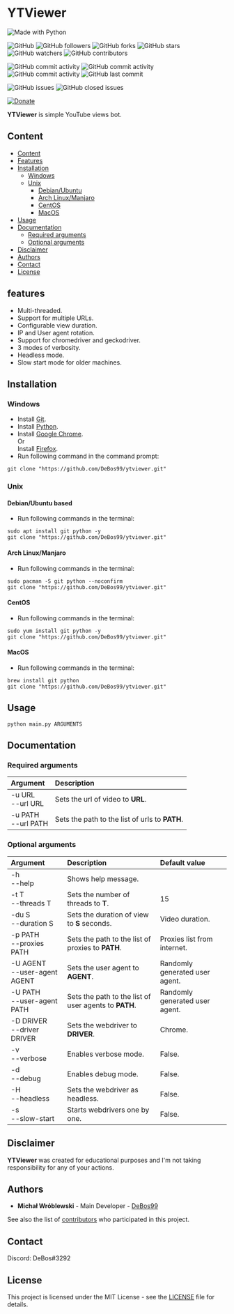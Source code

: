 # YTViewer

![Made with Python](https://img.shields.io/badge/made%20with-python-0.svg?color=cc2020&labelColor=ff3030&logo=python&logoColor=white&style=for-the-badge)

![GitHub](https://img.shields.io/github/license/DeBos99/ytviewer.svg?color=2020cc&labelColor=5050ff&style=for-the-badge)
![GitHub followers](https://img.shields.io/github/followers/DeBos99.svg?color=2020cc&labelColor=5050ff&style=for-the-badge)
![GitHub forks](https://img.shields.io/github/forks/DeBos99/ytviewer.svg?color=2020cc&labelColor=5050ff&style=for-the-badge)
![GitHub stars](https://img.shields.io/github/stars/DeBos99/ytviewer.svg?color=2020cc&labelColor=5050ff&style=for-the-badge)
![GitHub watchers](https://img.shields.io/github/watchers/DeBos99/ytviewer.svg?color=2020cc&labelColor=5050ff&style=for-the-badge)
![GitHub contributors](https://img.shields.io/github/contributors/DeBos99/ytviewer.svg?color=2020cc&labelColor=5050ff&style=for-the-badge)

![GitHub commit activity](https://img.shields.io/github/commit-activity/w/DeBos99/ytviewer.svg?color=ffaa00&labelColor=ffaa30&style=for-the-badge)
![GitHub commit activity](https://img.shields.io/github/commit-activity/m/DeBos99/ytviewer.svg?color=ffaa00&labelColor=ffaa30&style=for-the-badge)
![GitHub commit activity](https://img.shields.io/github/commit-activity/y/DeBos99/ytviewer.svg?color=ffaa00&labelColor=ffaa30&style=for-the-badge)
![GitHub last commit](https://img.shields.io/github/last-commit/DeBos99/ytviewer.svg?color=ffaa00&labelColor=ffaa30&style=for-the-badge)

![GitHub issues](https://img.shields.io/github/issues-raw/DeBos99/ytviewer.svg?color=cc2020&labelColor=ff3030&style=for-the-badge)
![GitHub closed issues](https://img.shields.io/github/issues-closed-raw/DeBos99/ytviewer.svg?color=10aa10&labelColor=30ff30&style=for-the-badge)

[![Donate](https://www.paypalobjects.com/en_US/i/btn/btn_donateCC_LG.gif)](https://www.paypal.com/cgi-bin/webscr?cmd=_s-xclick&hosted_button_id=NH8JV53DSVDMY)

**YTViewer** is simple YouTube views bot.

## Content

- [Content](#content)
- [Features](#features)
- [Installation](#installation)
  - [Windows](#windows)
  - [Unix](#unix)
    - [Debian/Ubuntu](#apt)
    - [Arch Linux/Manjaro](#pacman)
    - [CentOS](#yum)
    - [MacOS](#homebrew)
- [Usage](#usage)
- [Documentation](#documentation)
  - [Required arguments](#required-arguments)
  - [Optional arguments](#optional-arguments)
- [Disclaimer](#disclaimer)
- [Authors](#authors)
- [Contact](#contact)
- [License](#license)

## features

* Multi-threaded.
* Support for multiple URLs.
* Configurable view duration.
* IP and User agent rotation.
* Support for chromedriver and geckodriver.
* 3 modes of verbosity.
* Headless mode.
* Slow start mode for older machines.

## Installation

### Windows

* Install [Git](https://git-scm.com/download/win).
* Install [Python](https://www.python.org/downloads/).
* Install [Google Chrome](https://www.google.com/chrome/).
<br>Or
<br>Install [Firefox](https://www.mozilla.org/firefox/new/).
* Run following command in the command prompt:
```
git clone "https://github.com/DeBos99/ytviewer.git"
```

### Unix

#### <a name="APT">Debian/Ubuntu based

* Run following commands in the terminal:
```
sudo apt install git python -y
git clone "https://github.com/DeBos99/ytviewer.git"
```

#### <a name="Pacman">Arch Linux/Manjaro

* Run following commands in the terminal:
```
sudo pacman -S git python --noconfirm
git clone "https://github.com/DeBos99/ytviewer.git"
```

#### <a name="YUM">CentOS

* Run following commands in the terminal:
```
sudo yum install git python -y
git clone "https://github.com/DeBos99/ytviewer.git"
```

#### <a name="Homebrew">MacOS

* Run following commands in the terminal:
```
brew install git python
git clone "https://github.com/DeBos99/ytviewer.git"
```

## Usage

`python main.py ARGUMENTS`

## Documentation

### Required arguments

| Argument              | Description                                    |
| :-------------------- | :--------------------------------------------- |
| -u URL<br>--url URL   | Sets the url of video to **URL**.              |
| -u PATH<br>--url PATH | Sets the path to the list of urls to **PATH**. |

### Optional arguments

| Argument                       | Description                                           | Default value                  |
| :----------------------------- | :---------------------------------------------------- | :----------------------------- |
| -h<br>--help                   | Shows help message.                                   |                                |
| -t T<br>--threads T            | Sets the number of threads to **T**.                  | 15                             |
| -du S<br>--duration S          | Sets the duration of view to **S** seconds.           | Video duration.                |
| -p PATH<br>--proxies PATH      | Sets the path to the list of proxies to **PATH**.     | Proxies list from internet.    |
| -U AGENT<br>--user-agent AGENT | Sets the user agent to **AGENT**.                     | Randomly generated user agent. |
| -U PATH<br>--user-agent PATH   | Sets the path to the list of user agents to **PATH**. | Randomly generated user agent. |
| -D DRIVER<br>--driver DRIVER   | Sets the webdriver to **DRIVER**.                     | Chrome.                        |
| -v<br>--verbose                | Enables verbose mode.                                 | False.                         |
| -d<br>--debug                  | Enables debug mode.                                   | False.                         |
| -H<br>--headless               | Sets the webdriver as headless.                       | False.                         |
| -s<br>--slow-start             | Starts webdrivers one by one.                         | False.                         |

## Disclaimer

**YTViewer** was created for educational purposes and I'm not taking responsibility for any of your actions.

## Authors

* **Michał Wróblewski** - Main Developer - [DeBos99](https://github.com/DeBos99)

See also the list of [contributors](https://github.com/DeBos99/ytviewer/contributors) who participated in this project.

## Contact

Discord: DeBos#3292

## License

This project is licensed under the MIT License - see the [LICENSE](LICENSE) file for details.
